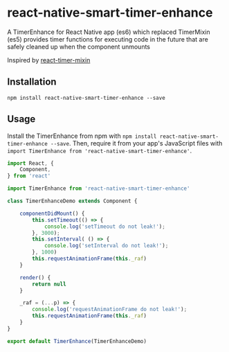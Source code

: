 # react-native-smart-timer-enhance
A TimerEnhance for React Native app (es6) which replaced TimerMixin (es5) provides timer functions for executing code in the future that are safely cleaned up when the component unmounts

Inspired by [react-timer-mixin][0]

## Installation

```
npm install react-native-smart-timer-enhance --save
```

## Usage

Install the TimerEnhance from npm with `npm install react-native-smart-timer-enhance --save`.
Then, require it from your app's JavaScript files with `import TimerEnhance from 'react-native-smart-timer-enhance'`.

```js
import React, {
    Component,
} from 'react'

import TimerEnhance from 'react-native-smart-timer-enhance'

class TimerEnhanceDemo extends Component {

    componentDidMount() {
        this.setTimeout(() => {
            console.log('setTimeout do not leak!');
        }, 3000);
        this.setInterval( () => {
            console.log('setInterval do not leak!');
        }, 1000)
        this.requestAnimationFrame(this._raf)
    }

    render() {
        return null
    }

    _raf = (...p) => {
        console.log('requestAnimationFrame do not leak!');
        this.requestAnimationFrame(this._raf)
    }
}

export default TimerEnhance(TimerEnhanceDemo)
```

[0]: https://github.com/reactjs/react-timer-mixin
